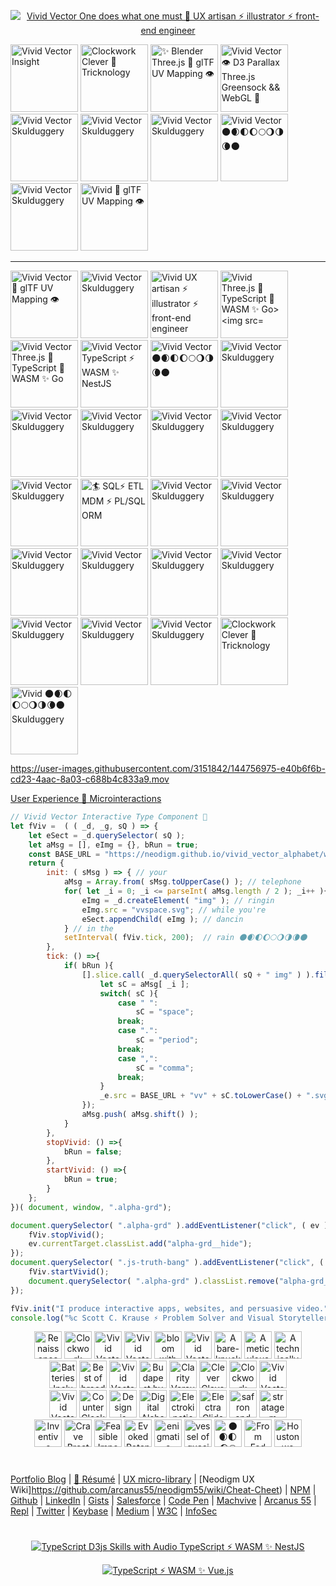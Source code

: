 
<p align="center">
  <a target="_blank" href="https://neodigm.github.io/vivid_vector_alphabet/">
  <img src="https://repository-images.githubusercontent.com/182188356/dc9b1680-2061-11eb-8a11-8833bfbfd6c2" title="Amazing ⚡ Sensational Remarkable Revolutionary Startling Mind Blowing Interactive Type" alt="Vivid Vector One does what one must 🦄 UX artisan ⚡ illustrator ⚡ front-end engineer">
  </a>
</p>

<p>
<img src="https://neodigm.github.io/vivid_vector_alphabet/wasm/vv1.svg" width="108" alt="Vivid Vector Insight">
<img src="https://neodigm.github.io/vivid_vector_alphabet/wasm/vv2.svg" width="108" alt="Clockwork Clever 🍭 Tricknology">
<img src="https://neodigm.github.io/vivid_vector_alphabet/wasm/vv3.svg" width="108" alt="✨ Blender Three.js 🍭 glTF UV Mapping 👁️">
<img src="https://neodigm.github.io/vivid_vector_alphabet/wasm/vv4.svg" width="108" alt="Vivid Vector 👁️ D3 Parallax Three.js Greensock && WebGL 🍭">
<img src="https://neodigm.github.io/vivid_vector_alphabet/wasm/vv5.svg" width="108" alt="Vivid Vector Skulduggery">
<img src="https://neodigm.github.io/vivid_vector_alphabet/wasm/vv6.svg" width="108" alt="Vivid Vector Skulduggery ">
<img src="https://neodigm.github.io/vivid_vector_alphabet/wasm/vv7.svg" width="108" alt="Vivid Vector Skulduggery">
<img src="https://neodigm.github.io/vivid_vector_alphabet/wasm/vv8.svg" width="108" alt="Vivid Vector 🌑🌒🌓🌔🌕🌖🌗🌘🌑">
<img src="https://neodigm.github.io/vivid_vector_alphabet/wasm/vv9.svg" width="108" alt="Vivid Vector Skulduggery">
<img src="https://neodigm.github.io/vivid_vector_alphabet/wasm/vv0.svg" width="108" alt="Vivid 🍭 glTF UV Mapping 👁️">
</p>

<hr>

<p>
<img src="https://neodigm.github.io/vivid_vector_alphabet/wasm/vva.svg" width="108" alt="Vivid Vector 🍭 glTF UV Mapping 👁️">
<img src="https://neodigm.github.io/vivid_vector_alphabet/wasm/vvb.svg" width="108" alt="Vivid Vector Skulduggery">
<img src="https://neodigm.github.io/vivid_vector_alphabet/wasm/vvc.svg" width="108" alt="Vivid UX artisan ⚡ illustrator ⚡ front-end engineer">
<img src="https://neodigm.github.io/vivid_vector_alphabet/wasm/vvd.svg" width="108" alt="Vivid Three.js 🚀 TypeScript 🍭 WASM ✨ Go>
<img src="https://neodigm.github.io/vivid_vector_alphabet/wasm/vve.svg" width="108" alt="Vivid Vector ✨ JavaScript && TypeScript && Go 🪐">
<img src="https://neodigm.github.io/vivid_vector_alphabet/wasm/vvf.svg" width="108" alt="Vivid Vector Three.js 🚀 TypeScript 🍭 WASM ✨ Go">
<img src="https://neodigm.github.io/vivid_vector_alphabet/wasm/vvg.svg" width="108" alt="Vivid Vector TypeScript ⚡ WASM ✨ NestJS">
<img src="https://neodigm.github.io/vivid_vector_alphabet/wasm/vvh.svg" width="108" alt="Vivid Vector 🌑🌒🌓🌔🌕🌖🌗🌘🌑">
<img src="https://neodigm.github.io/vivid_vector_alphabet/wasm/vvi.svg" width="108" alt="Vivid Vector Skulduggery">
<img src="https://neodigm.github.io/vivid_vector_alphabet/wasm/vvj.svg" width="108" alt="Vivid Vector Skulduggery">
<img src="https://neodigm.github.io/vivid_vector_alphabet/wasm/vvk.svg" width="108" alt="Vivid Vector Skulduggery">
<img src="https://neodigm.github.io/vivid_vector_alphabet/wasm/vvl.svg" width="108" alt="Vivid Vector Skulduggery">
<img src="https://neodigm.github.io/vivid_vector_alphabet/wasm/vvm.svg" width="108" alt="Vivid Vector Skulduggery">
<img src="https://neodigm.github.io/vivid_vector_alphabet/wasm/vvn.svg" width="108" alt="Vivid Vector Skulduggery">
<img src="https://neodigm.github.io/vivid_vector_alphabet/wasm/vvo.svg" width="108" alt="🏄 SQL⚡ ETL MDM ⚡ PL/SQL ORM">
<img src="https://neodigm.github.io/vivid_vector_alphabet/wasm/vvp.svg" width="108" alt="Vivid Vector Skulduggery">
<img src="https://neodigm.github.io/vivid_vector_alphabet/wasm/vvq.svg" width="108" alt="Vivid Vector Skulduggery">
<img src="https://neodigm.github.io/vivid_vector_alphabet/wasm/vvr.svg" width="108" alt="Vivid Vector Skulduggery">
<img src="https://neodigm.github.io/vivid_vector_alphabet/wasm/vvs.svg" width="108" alt="Vivid Vector Skulduggery">
<img src="https://neodigm.github.io/vivid_vector_alphabet/wasm/vvt.svg" width="108" alt="Vivid Vector Skulduggery">
<img src="https://neodigm.github.io/vivid_vector_alphabet/wasm/vvu.svg" width="108" alt="Vivid Vector Skulduggery">
<img src="https://neodigm.github.io/vivid_vector_alphabet/wasm/vvv.svg" width="108" alt="Vivid Vector Skulduggery">
<img src="https://neodigm.github.io/vivid_vector_alphabet/wasm/vvw.svg" width="108" alt="Vivid Vector Skulduggery">
<img src="https://neodigm.github.io/vivid_vector_alphabet/wasm/vvx.svg" width="108" alt="Vivid Vector Skulduggery">
<img src="https://neodigm.github.io/vivid_vector_alphabet/wasm/vvy.svg" width="108" alt="Clockwork Clever 🍭 Tricknology">
<img src="https://neodigm.github.io/vivid_vector_alphabet/wasm/vvz.svg" width="108" alt="Vivid 🌑🌒🌓🌔🌕🌖🌗🌘🌑 Skulduggery">
</p>
															      
https://user-images.githubusercontent.com/3151842/144756975-e40b6f6b-cd23-4aac-8a03-c688b4c833a9.mov
												      
[User Experience 🍭 Microinteractions](https://thescottkrause.com/categories/ux/)

```javascript
// Vivid Vector Interactive Type Component 🍭
let fViv =  ( ( _d, _g, sQ ) => {
	let eSect = _d.querySelector( sQ );
	let aMsg = [], eImg = {}, bRun = true;
	const BASE_URL = "https://neodigm.github.io/vivid_vector_alphabet/wasm/";
	return {
		init: ( sMsg ) => { // your
			aMsg = Array.from( sMsg.toUpperCase() ); // telephone
			for( let _i = 0; _i <= parseInt( aMsg.length / 2 ); _i++ ){ // been
				eImg = _d.createElement( "img" ); // ringin
				eImg.src = "vvspace.svg"; // while you're
				eSect.appendChild( eImg ); // dancin
			} // in the
			setInterval( fViv.tick, 200);  // rain 🌑🌒🌓🌔🌕🌖🌗🌘🌑
		},
		tick: () =>{
			if( bRun ){
				[].slice.call( _d.querySelectorAll( sQ + " img" ) ).filter( ( _e, _i ) => {
					let sC = aMsg[ _i ];
					switch( sC ){
						case " ":
							sC = "space";
						break;
						case ".":
							sC = "period";
						break;
						case ",":
							sC = "comma";
						break;
					}
					_e.src = BASE_URL + "vv" + sC.toLowerCase() + ".svg";
				});
				aMsg.push( aMsg.shift() );				
			}
		},
		stopVivid: () =>{
			bRun = false;
		},
		startVivid: () =>{
			bRun = true;
		}
	};
})( document, window, ".alpha-grd");

document.querySelector( ".alpha-grd" ).addEventListener("click", ( ev ) => {
	fViv.stopVivid();
	ev.currentTarget.classList.add("alpha-grd__hide");
});
document.querySelector( ".js-truth-bang" ).addEventListener("click", ( ev ) => {
	fViv.startVivid();
	document.querySelector( ".alpha-grd" ).classList.remove("alpha-grd__hide");
});

fViv.init("I produce interactive apps, websites, and persuasive video.");
console.log("%c Scott C. Krause ⚡ Problem Solver and Visual Storyteller", "background: #000; color: #f4dc5e; font-size: 28px");
```

<p align="center">
<img src="https://neodigm.github.io/vivid_vector_alphabet/wasm/vvd.svg" width="44" alt="Renaissance Man Weaponeered Poetry">
<img src="https://neodigm.github.io/vivid_vector_alphabet/wasm/vve.svg" width="44" alt="Clockwork Clever Tricknology">
<img src="https://neodigm.github.io/vivid_vector_alphabet/wasm/vvl.svg" width="44" alt="Vivid Vector Skulduggery">
<img src="https://neodigm.github.io/vivid_vector_alphabet/wasm/vvi.svg" width="44" alt="Vivid Vector indelible">
<img src="https://neodigm.github.io/vivid_vector_alphabet/wasm/vvr.svg" width="44" alt="bloom with the fragrance of mischief">
<img src="https://neodigm.github.io/vivid_vector_alphabet/wasm/vvi.svg" width="44" alt="Vivid Vector Preeminent">
<img src="https://neodigm.github.io/vivid_vector_alphabet/wasm/vvo.svg" width="44" alt="A bare-knuckle bucket of does">
<img src="https://neodigm.github.io/vivid_vector_alphabet/wasm/vvu.svg" width="44" alt="A meticulous merger of form and function.">
<img src="https://neodigm.github.io/vivid_vector_alphabet/wasm/vvs.svg" width="44" alt="A technically superior interior wrapped in a sophisticated exterior.">
<br>
<img src="https://neodigm.github.io/vivid_vector_alphabet/wasm/vvs.svg" width="44" alt="Batteries Included">
<img src="https://neodigm.github.io/vivid_vector_alphabet/wasm/vvt.svg" width="44" alt="Best of breed 🌑🌒🌓🌔🌕🌖🌗🌘🌑">
<img src="https://neodigm.github.io/vivid_vector_alphabet/wasm/vvu.svg" width="44" alt="Vivid Vector Skulduggery">
<img src="https://neodigm.github.io/vivid_vector_alphabet/wasm/vvn.svg" width="44" alt="Budapest by Blimp">
<img src="https://neodigm.github.io/vivid_vector_alphabet/wasm/vvn.svg" width="44" alt="Clarity Versus Chaos">
<img src="https://neodigm.github.io/vivid_vector_alphabet/wasm/vvi.svg" width="44" alt="Clever Clevorvoyant">
<img src="https://neodigm.github.io/vivid_vector_alphabet/wasm/vvn.svg" width="44" alt="Clockwork Clevor">
<img src="https://neodigm.github.io/vivid_vector_alphabet/wasm/vvg.svg" width="44" alt="Vivid Vector Compel">
<br>
<img src="https://neodigm.github.io/vivid_vector_alphabet/wasm/vvd.svg" width="44" alt="Vivid Vector Skulduggery">
<img src="https://neodigm.github.io/vivid_vector_alphabet/wasm/vva.svg" width="44" alt="Counter Clock Wise">
<img src="https://neodigm.github.io/vivid_vector_alphabet/wasm/vvz.svg" width="44" alt="Design is content not garish">
<img src="https://neodigm.github.io/vivid_vector_alphabet/wasm/vvz.svg" width="44" alt="Digital Alchemy">
<img src="https://neodigm.github.io/vivid_vector_alphabet/wasm/vvl.svg" width="44" alt="Electrokinetic propulsion ion wind">
<img src="https://neodigm.github.io/vivid_vector_alphabet/wasm/vvi.svg" width="44" alt="Electra Glide TypeScript ⚡ WASM ✨ NestJS">
<img src="https://neodigm.github.io/vivid_vector_alphabet/wasm/vvn.svg" width="44" alt="safron and ginger">
<img src="https://neodigm.github.io/vivid_vector_alphabet/wasm/vvg.svg" width="44" alt="stratagem tapestry">
<br>
<img src="https://neodigm.github.io/vivid_vector_alphabet/wasm/vvb.svg" width="44" alt="Inventive DataVis 👁️ UX 🍭 PWA 👁️ ThreeJS">
<img src="https://neodigm.github.io/vivid_vector_alphabet/wasm/vvr.svg" width="44" alt="Crave Breathtaking">
<img src="https://neodigm.github.io/vivid_vector_alphabet/wasm/vvi.svg" width="44" alt="Feasible Impossibilities TypeScript ⚡ WASM ✨ NestJS">
<img src="https://neodigm.github.io/vivid_vector_alphabet/wasm/vvl.svg" width="44" alt="Evoked Potential TypeScript ⚡ WASM ✨ Vue.js">
<img src="https://neodigm.github.io/vivid_vector_alphabet/wasm/vvl.svg" width="44" alt="enigmatic doppelganger">
<img src="https://neodigm.github.io/vivid_vector_alphabet/wasm/vvi.svg" width="44" alt="vessel of quasi-religious longing">
<img src="https://neodigm.github.io/vivid_vector_alphabet/wasm/vva.svg" width="44" alt="🌑🌒🌓🌔🌕🌖🌗🌘🌑">
<img src="https://neodigm.github.io/vivid_vector_alphabet/wasm/vvn.svg" width="44" alt="From Fad to Fundamental">
<img src="https://neodigm.github.io/vivid_vector_alphabet/wasm/vvt.svg" width="44" alt="Houston we have an alternative">
</p>

#
[Portfolio Blog](https://www.theScottKrause.com) |
[🦄 Résumé](https://thescottkrause.com/Arcanus_Scott_C_Krause_2022.pdf) |
[UX micro-library](https://thescottkrause.com/emerging_tech/neodigm55_ux_library/) |
[Neodigm UX Wiki]https://github.com/arcanus55/neodigm55/wiki/Cheat-Cheet) | 
[NPM](https://www.npmjs.com/~neodigm) |
[Github](https://github.com/neodigm) |
[LinkedIn](https://www.linkedin.com/in/neodigm555/) |
[Gists](https://gist.github.com/neodigm?direction=asc&sort=created) |
[Salesforce](https://trailblazer.me/id/skrause) |
[Code Pen](https://codepen.io/neodigm24) |
[Machvive](https://machvive.com/) |
[Arcanus 55](https://www.arcanus55.com/?trusted55=A55PV2) |
[Repl](https://repl.it/@neodigm) |
[Twitter](https://twitter.com/neodigm24) |
[Keybase](https://keybase.io/neodigm) |
[Medium](https://medium.com/@neo5ive/accessibility-%EF%B8%8F-ecommerce-552d4d35cd66) |
[W3C](https://www.w3.org/users/123844) |
[InfoSec](https://arcanus55.medium.com/offline-vs-cloud-password-managers-51b1fbebe301)
#
<p align="center">
	  <a target="_blank" href="https://thescottkrause.com/emerging_tech/cytoscape_dataviz_skills/">
	  	<img src="https://repository-images.githubusercontent.com/178555357/2b6ad880-7aa0-11ea-8dde-63e70187e3e9" title="TypeScript D3js Skills with Audio TypeScript ⚡ WASM ✨ NestJS">
	  </a>
</p>

<p align="center">
  <a target="_blank" href="https://www.thescottkrause.com">
    <img src="https://neodigm.github.io/pan-fried-monkey-fisticuffs/thescottkrause_contact_card.png" title="TypeScript ⚡ WASM ✨ Vue.js">
  </a>
</p>
